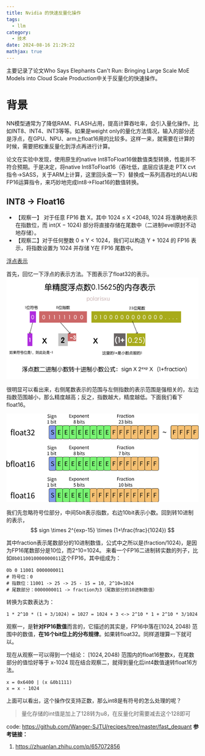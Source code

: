 ```yaml
---
title: Nvidia 的快速反量化操作
tags:
  - llm
category:
  - 技术
date: 2024-08-16 21:29:22
mathjax: true 
---
```


主要记录了论文Who Says Elephants Can't Run: Bringing Large Scale MoE Models into Cloud Scale Production中关于反量化的快速操作。

# 背景
NN模型通常为了降低RAM、FLASH占用，提高计算吞吐率，会引入量化操作。比如INT8、INT4、INT3等等。如果是weight only的量化方法情况，输入的部分还是浮点，在GPU、NPU、arm上float16用的比较多。这样一来，就需要在计算的时候，需要把权重反量化到浮点再进行计算。

论文在实验中发现，使用原生的native Int8ToFloat16做数值类型转换，性能并不符合预期。于是决定，将native Int8ToFloat16（吞吐低，底层应该是走 PTX cvt指令->SASS，关于ARM上计算，这里回头查一下）替换成一系列高吞吐的ALU和FP16运算指令，来巧妙地完成Int8->Float16的数值转换。

## INT8 -> Float16
- 【观察一】 对于任意 FP16 数 X，其中 1024 ≤ X <2048, 1024 将准确地表示在指数位，而 int(X − 1024) 部分将直接存储在尾数中（二进制level原封不动地存储）。
- 【观察二】对于任何整数 0 ≤ Y < 1024，我们可以构造 Y + 1024 的 FP16 表示，将指数设置为 1024 并存储 Y在 FP16 尾数中。

[浮点表示](https://evanw.github.io/float-toy/)

首先，回忆一下浮点的表示方法。下图表示了float32的表示。
![alt text](fast-dequant/image.png)

很明显可以看出来，右侧尾数表示的范围与左侧指数的表示范围是强相关的，左边指数范围越小，那么精度越高；反之，指数越大，精度越低。下面我们看下float16。

![alt text](fast-dequant/image-1.png)

我们先忽略符号位部分，中间5bit表示指数，右边10bit表示小数。回到转10进制的表示，
$$
 sign \times 2^{exp-15} \times (1+\frac{frac}{1024})
$$

其中fraction表示尾数部分的10进制数值，公式中之所以是(fraction/1024)，是因为FP16尾数部分是10位，而2^10=1024。
来看一个FP16二进制转实数的列子，比如`0b0110010000000011`这个FP16，其中组成为：

```text
0b 0 11001 0000000011
# 符号位：0
# 指数位：11001 -> 25 -> 25 - 15 = 10, 2^10=1024
# 尾数部分：0000000011 -> fraction为3（尾数部分的10进制数值）
```

转换为实数表达为：

```text
1 * 2^10 * (1 + 3/1024) = 1027 = 1024 + 3 <-> 2^10 * 1 + 2^10 * 3/1024 
```
观察一，是**针对FP16数值**而言的，它描述的其实是，FP16中落在$[1024, 2048)$ 范围中的数值，**在16个bit位上的分布规律**。如果转float32。同样道理算一下就可以。

现在从观察一可以得到一个结论：
$[1024, 2048)$ 范围内的float16整数x，在尾数部分的值恰好等于 x-1024
现在结合观察二，就得到量化后int4数值速转float16方法。
```
x = 0x6400 | (x &0b1111)
x = x - 1024
```

上面可以看出，这个操作仅支持正数，那么int8是有符号的怎么处理的呢？

> 量化存储的int值是加上了128转为u8，在反量化时需要减去这个128即可


code: https://github.com/Wanger-SJTU/recipes/tree/master/fast_dequant
**参考链接：**
1. https://zhuanlan.zhihu.com/p/657072856

